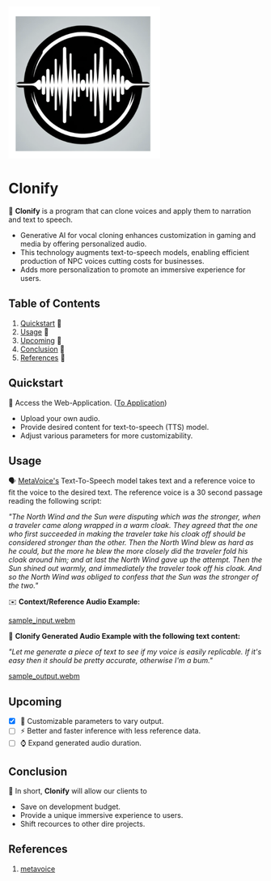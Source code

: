 
<img src="images/icon.png" alt="Clonify Logo" style="width:300px;"/>


# Clonify

🤖 **Clonify** is a program that can clone voices and apply them to narration and text to speech.

- Generative AI for vocal cloning enhances customization in gaming and media by offering personalized audio.
- This technology augments text-to-speech models, enabling efficient production of NPC voices cutting costs for businesses.
- Adds more personalization to promote an immersive experience for users.

## Table of Contents

1. [Quickstart](#quickstart) 💨
2. [Usage](#usage) 🌊
3. [Upcoming](#upcoming) 🎉
4. [Conclusion](#conclusion) 🏁
5. [References](#references) 🎱

## Quickstart

🎯 Access the Web-Application. ([To Application](http://34.125.211.65/))

- Upload your own audio.
- Provide desired content for text-to-speech (TTS) model.
- Adjust various parameters for more customizability.

## Usage

🗣️ [MetaVoice's](https://github.com/metavoiceio/metavoice-src/tree/main?tab=readme-ov-file) Text-To-Speech model takes text and a reference voice to fit the voice to the desired text. The reference voice is a 30 second passage reading the following script:

*"The North Wind and the Sun were disputing which was the stronger, when a traveler came along wrapped in a warm cloak. They agreed that the one who first succeeded in making the traveler take his cloak off should be considered stronger than the other. Then the North Wind blew as hard as he could, but the more he blew the more closely did the traveler fold his cloak around him; and at last the North Wind gave up the attempt. Then the Sun shined out warmly, and immediately the traveler took off his cloak.
And so the North Wind was obliged to confess that the Sun was the stronger of the two."*




✉️ **Context/Reference Audio Example:**

[sample_input.webm](https://github.com/tricao7/VoiceCloning/assets/72780544/b6bea05c-abab-46e0-8439-15c210db86c6)


🎯 **Clonify Generated Audio Example with the following text content:** 

*"Let me generate a piece of text to see if my voice is easily replicable. If it's easy then it should be pretty accurate, otherwise I'm a bum."*

[sample_output.webm](https://github.com/tricao7/VoiceCloning/assets/72780544/c81e6f3b-de45-4570-85e1-a6e183c5ed04)


## Upcoming

- [x] 🧩 Customizable parameters to vary output.
- [ ] ⚡️ Better and faster inference with less reference data.
- [ ] ⌚️ Expand generated audio duration.

## Conclusion

🤝 In short, **Clonify** will allow our clients to

- Save on development budget.
- Provide a unique immersive experience to users.
- Shift recources to other dire projects.

## References

1. [metavoice](https://github.com/metavoiceio/metavoice-src/tree/main)
